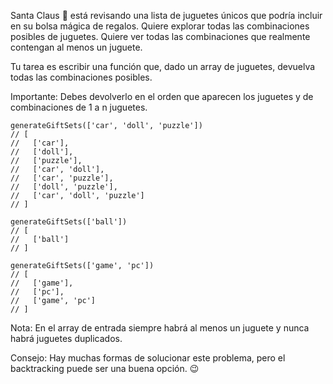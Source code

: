 Santa Claus 🎅 está revisando una lista de juguetes únicos que podría incluir en
su bolsa mágica de regalos. Quiere explorar todas las combinaciones posibles de
juguetes. Quiere ver todas las combinaciones que realmente contengan al menos un
juguete.

Tu tarea es escribir una función que, dado un array de juguetes, devuelva todas
las combinaciones posibles.

Importante: Debes devolverlo en el orden que aparecen los juguetes y de
combinaciones de 1 a n juguetes.

```{javascript}
generateGiftSets(['car', 'doll', 'puzzle'])
// [
//   ['car'],
//   ['doll'],
//   ['puzzle'],
//   ['car', 'doll'],
//   ['car', 'puzzle'],
//   ['doll', 'puzzle'],
//   ['car', 'doll', 'puzzle']
// ]

generateGiftSets(['ball'])
// [
//   ['ball']
// ]

generateGiftSets(['game', 'pc'])
// [
//   ['game'],
//   ['pc'],
//   ['game', 'pc']
// ]
```

Nota: En el array de entrada siempre habrá al menos un juguete y nunca habrá
juguetes duplicados.

Consejo: Hay muchas formas de solucionar este problema, pero el backtracking
puede ser una buena opción. 😉
